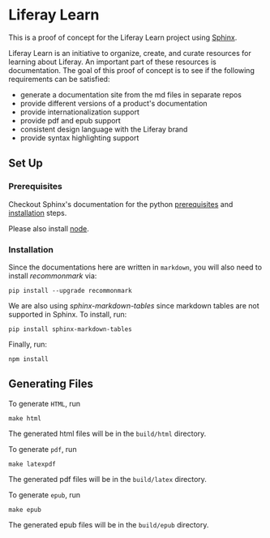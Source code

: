 # Liferay Learn


This is a proof of concept for the Liferay Learn project using [Sphinx](http://www.sphinx-doc.org/en/master/). 

Liferay Learn is an initiative to organize, create, and curate resources for learning about Liferay. An important part of these resources is documentation. The goal of this proof of concept is to see if the following requirements can be satisfied:
- generate a documentation site from the md files in separate repos
- provide different versions of a product's documentation
- provide internationalization support
- provide pdf and epub support
- consistent design language with the Liferay brand
- provide syntax highlighting support

## Set Up

### Prerequisites
Checkout Sphinx's documentation for the python [prerequisites](http://www.sphinx-doc.org/en/master/intro.html#prerequisites) and [installation](http://www.sphinx-doc.org/en/master/usage/installation.html) steps.

Please also install [node](https://nodejs.org/en/).

### Installation

Since the documentations here are written in `markdown`, you will also need to install _recommonmark_ via:
```
pip install --upgrade recommonmark
```
We are also using _sphinx-markdown-tables_ since markdown tables are not supported in Sphinx. To install, run:
```
pip install sphinx-markdown-tables
```

Finally, run:
```
npm install
```

## Generating Files

To generate `HTML`, run

```
make html
```
The generated html files will be in the `build/html` directory. 

To generate `pdf`, run
```
make latexpdf
```
The generated pdf files will be in the `build/latex` directory. 

To generate `epub`, run
```
make epub
```
The generated epub files will be in the `build/epub` directory.